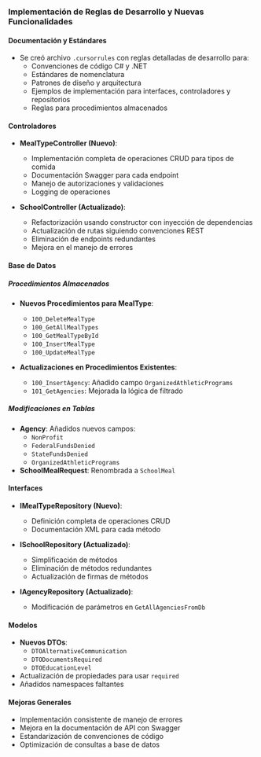 ### Implementación de Reglas de Desarrollo y Nuevas Funcionalidades

#### Documentación y Estándares

- Se creó archivo `.cursorrules` con reglas detalladas de desarrollo para:
  - Convenciones de código C# y .NET
  - Estándares de nomenclatura
  - Patrones de diseño y arquitectura
  - Ejemplos de implementación para interfaces, controladores y repositorios
  - Reglas para procedimientos almacenados

#### Controladores

- **MealTypeController (Nuevo)**:

  - Implementación completa de operaciones CRUD para tipos de comida
  - Documentación Swagger para cada endpoint
  - Manejo de autorizaciones y validaciones
  - Logging de operaciones

- **SchoolController (Actualizado)**:
  - Refactorización usando constructor con inyección de dependencias
  - Actualización de rutas siguiendo convenciones REST
  - Eliminación de endpoints redundantes
  - Mejora en el manejo de errores

#### Base de Datos

##### Procedimientos Almacenados

- **Nuevos Procedimientos para MealType**:

  - `100_DeleteMealType`
  - `100_GetAllMealTypes`
  - `100_GetMealTypeById`
  - `100_InsertMealType`
  - `100_UpdateMealType`

- **Actualizaciones en Procedimientos Existentes**:
  - `100_InsertAgency`: Añadido campo `OrganizedAthleticPrograms`
  - `101_GetAgencies`: Mejorada la lógica de filtrado

##### Modificaciones en Tablas

- **Agency**: Añadidos nuevos campos:
  - `NonProfit`
  - `FederalFundsDenied`
  - `StateFundsDenied`
  - `OrganizedAthleticPrograms`
- **SchoolMealRequest**: Renombrada a `SchoolMeal`

#### Interfaces

- **IMealTypeRepository (Nuevo)**:

  - Definición completa de operaciones CRUD
  - Documentación XML para cada método

- **ISchoolRepository (Actualizado)**:

  - Simplificación de métodos
  - Eliminación de métodos redundantes
  - Actualización de firmas de métodos

- **IAgencyRepository (Actualizado)**:
  - Modificación de parámetros en `GetAllAgenciesFromDb`

#### Modelos

- **Nuevos DTOs**:
  - `DTOAlternativeCommunication`
  - `DTODocumentsRequired`
  - `DTOEducationLevel`
- Actualización de propiedades para usar `required`
- Añadidos namespaces faltantes

#### Mejoras Generales

- Implementación consistente de manejo de errores
- Mejora en la documentación de API con Swagger
- Estandarización de convenciones de código
- Optimización de consultas a base de datos

